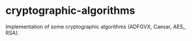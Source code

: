 # cryptographic-algorithms
Implementation of some cryptographic algorithms (ADFGVX, Caesar, AES,, RSA).
